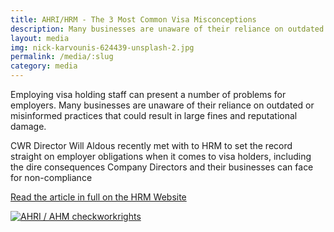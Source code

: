 ```yaml
---
title: AHRI/HRM - The 3 Most Common Visa Misconceptions
description: Many businesses are unaware of their reliance on outdated or misinformed practices that could result in large fines and reputational damage. 
layout: media
img: nick-karvounis-624439-unsplash-2.jpg
permalink: /media/:slug
category: media
---
```


Employing visa holding staff can present a number of problems for employers. Many businesses are unaware of their reliance on outdated or misinformed practices that could result in large fines and reputational damage. 

CWR Director Will Aldous recently met with to HRM to set the record straight on employer obligations when it comes to visa holders, including the dire consequences Company Directors and their businesses can face for non-compliance

[Read the article in full on the HRM Website](https://www.hrmonline.com.au/section/strategic-hr/3-common-visa-misconceptions/)

[![AHRI / AHM checkworkrights](https://res.cloudinary.com/tssimmi/image/fetch/https://www.checkworkrights.com.au/assets/img/images/ahri-visa-misconceptions.png)](https://www.hrmonline.com.au/section/strategic-hr/3-common-visa-misconceptions/)